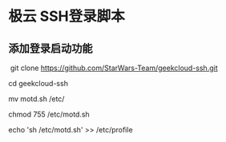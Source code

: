 # 极云 SSH登录脚本

## 添加登录启动功能
  git clone https://github.com/StarWars-Team/geekcloud-ssh.git
  
  cd geekcloud-ssh
  
  mv motd.sh /etc/
  
  chmod 755 /etc/motd.sh
  
  echo 'sh /etc/motd.sh' >> /etc/profile
